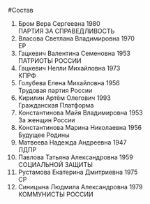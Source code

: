 #Состав
1. Бром Вера Сергеевна 1980   
    ПАРТИЯ ЗА СПРАВЕДЛИВОСТЬ
2. Власова Светлана Владимировна 1970   
    ЕР
3. Гацкевич Валентина Семеновна 1953   
    ПАТРИОТЫ РОССИИ
4. Гацкевич Нелли Михайловна 1973   
    КПРФ
5. Голубева Елена Михайловна 1956   
    Трудовая партия России
6. Кирилин Артём Олегович 1993   
    Гражданская Платформа
7. Константинова Майя Владимировна 1953   
    За женщин России
8. Константинова Марина Николаевна 1956   
    Будущее Родины
9. Матвеева Надежда Андреевна 1947   
    ЛДПР
10. Павлова Татьяна Александровна 1959   
    СОЦИАЛЬНОЙ ЗАЩИТЫ
11. Рустамова Екатерина Дмитриевна 1975   
    СР
12. Синицына Людмила Александровна 1979   
    КОММУНИСТЫ РОССИИ
